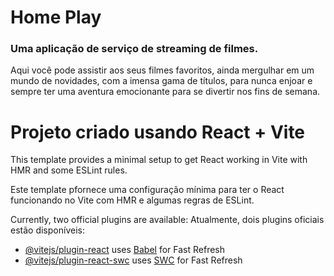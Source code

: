 # Home Play
### Uma aplicação de serviço de streaming de filmes. 
Aqui você pode assistir aos seus filmes favoritos, ainda mergulhar em um mundo de novidades, com a imensa gama de títulos, para nunca enjoar e sempre ter uma aventura emocionante para se divertir nos fins de semana.

# Projeto criado usando React + Vite

This template provides a minimal setup to get React working in Vite with HMR and some ESLint rules.

Este template pfornece uma configuração mínima para ter o React funcionando no Vite com HMR e algumas regras de ESLint.

Currently, two official plugins are available:
Atualmente, dois plugins oficiais estão disponíveis:

- [@vitejs/plugin-react](https://github.com/vitejs/vite-plugin-react/blob/main/packages/plugin-react/README.md) uses [Babel](https://babeljs.io/) for Fast Refresh
- [@vitejs/plugin-react-swc](https://github.com/vitejs/vite-plugin-react-swc) uses [SWC](https://swc.rs/) for Fast Refresh
